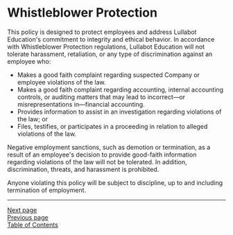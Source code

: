 # Whistleblower Protection
This policy is designed to protect employees and address Lullabot Education's commitment to integrity and ethical behavior. In accordance with Whistleblower Protection regulations, Lullabot Education will not tolerate harassment, retaliation, or any type of discrimination against an employee who:

- Makes a good faith complaint regarding suspected Company or employee violations of the law.
- Makes a good faith complaint regarding accounting, internal accounting controls, or auditing matters that may lead to incorrect—or misrepresentations in—financial accounting.
- Provides information to assist in an investigation regarding violations of the law; or
- Files, testifies, or participates in a proceeding in relation to alleged violations of the law.

Negative employment sanctions, such as demotion or termination, as a result of an employee's decision to provide good-faith information regarding violations of the law will not be tolerated. In addition, discrimination, threats, and harassment is prohibited.

Anyone violating this policy will be subject to discipline, up to and including termination of employment.

---
[Next page](../05emp_status)  
[Previous page](04disciplinary.md)  
[Table of Contents](../README.md#table-of-contents)